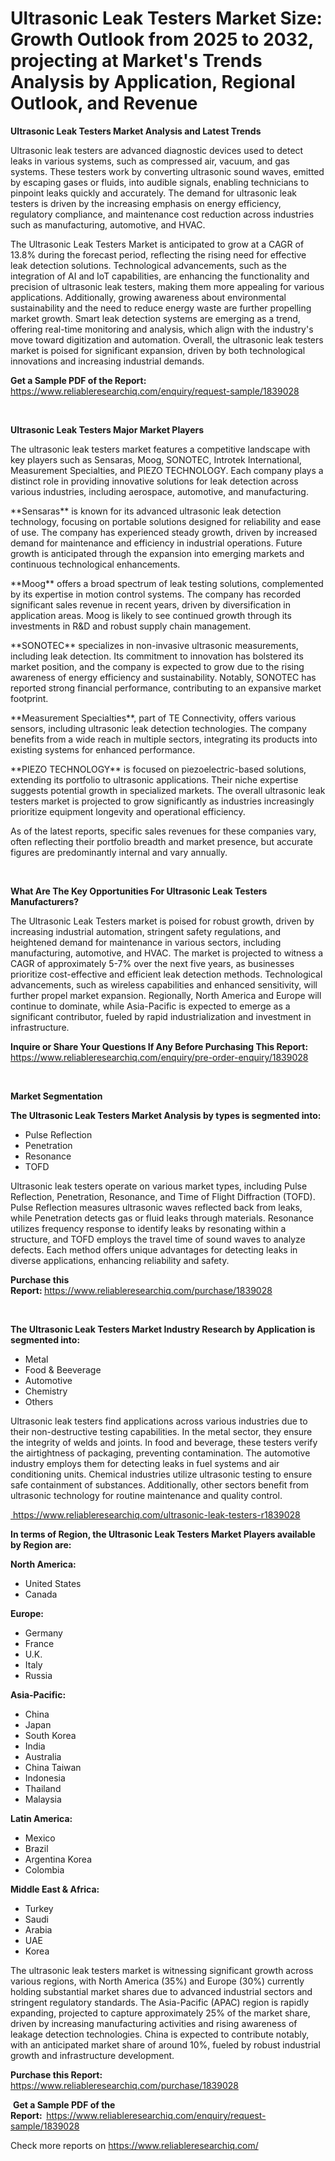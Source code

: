 <p><h1>Ultrasonic Leak Testers Market Size: Growth Outlook from 2025 to 2032, projecting at Market's Trends Analysis by Application, Regional Outlook, and Revenue</h1></p><p><strong>Ultrasonic Leak Testers Market Analysis and Latest Trends</strong></p>
<p><p>Ultrasonic leak testers are advanced diagnostic devices used to detect leaks in various systems, such as compressed air, vacuum, and gas systems. These testers work by converting ultrasonic sound waves, emitted by escaping gases or fluids, into audible signals, enabling technicians to pinpoint leaks quickly and accurately. The demand for ultrasonic leak testers is driven by the increasing emphasis on energy efficiency, regulatory compliance, and maintenance cost reduction across industries such as manufacturing, automotive, and HVAC.</p><p>The Ultrasonic Leak Testers Market is anticipated to grow at a CAGR of 13.8% during the forecast period, reflecting the rising need for effective leak detection solutions. Technological advancements, such as the integration of AI and IoT capabilities, are enhancing the functionality and precision of ultrasonic leak testers, making them more appealing for various applications. Additionally, growing awareness about environmental sustainability and the need to reduce energy waste are further propelling market growth. Smart leak detection systems are emerging as a trend, offering real-time monitoring and analysis, which align with the industry's move toward digitization and automation. Overall, the ultrasonic leak testers market is poised for significant expansion, driven by both technological innovations and increasing industrial demands.</p></p>
<p><strong>Get a Sample PDF of the Report:&nbsp;</strong> <a href="https://www.reliableresearchiq.com/enquiry/request-sample/1839028?utm_campaign=2325&utm_medium=2&utm_source=Github&utm_content=ia&utm_term=12042025&utm_id=ultrasonic-leak-testers">https://www.reliableresearchiq.com/enquiry/request-sample/1839028</a></p>
<p>&nbsp;</p>
<p><strong>Ultrasonic Leak Testers Major Market Players</strong></p>
<p><p>The ultrasonic leak testers market features a competitive landscape with key players such as Sensaras, Moog, SONOTEC, Introtek International, Measurement Specialties, and PIEZO TECHNOLOGY. Each company plays a distinct role in providing innovative solutions for leak detection across various industries, including aerospace, automotive, and manufacturing.</p><p>**Sensaras** is known for its advanced ultrasonic leak detection technology, focusing on portable solutions designed for reliability and ease of use. The company has experienced steady growth, driven by increased demand for maintenance and efficiency in industrial operations. Future growth is anticipated through the expansion into emerging markets and continuous technological enhancements.</p><p>**Moog** offers a broad spectrum of leak testing solutions, complemented by its expertise in motion control systems. The company has recorded significant sales revenue in recent years, driven by diversification in application areas. Moog is likely to see continued growth through its investments in R&D and robust supply chain management.</p><p>**SONOTEC** specializes in non-invasive ultrasonic measurements, including leak detection. Its commitment to innovation has bolstered its market position, and the company is expected to grow due to the rising awareness of energy efficiency and sustainability. Notably, SONOTEC has reported strong financial performance, contributing to an expansive market footprint.</p><p>**Measurement Specialties**, part of TE Connectivity, offers various sensors, including ultrasonic leak detection technologies. The company benefits from a wide reach in multiple sectors, integrating its products into existing systems for enhanced performance.</p><p>**PIEZO TECHNOLOGY** is focused on piezoelectric-based solutions, extending its portfolio to ultrasonic applications. Their niche expertise suggests potential growth in specialized markets. The overall ultrasonic leak testers market is projected to grow significantly as industries increasingly prioritize equipment longevity and operational efficiency. </p><p>As of the latest reports, specific sales revenues for these companies vary, often reflecting their portfolio breadth and market presence, but accurate figures are predominantly internal and vary annually.</p></p>
<p>&nbsp;</p>
<p><strong>What Are The Key Opportunities For Ultrasonic Leak Testers Manufacturers?</strong></p>
<p><p>The Ultrasonic Leak Testers market is poised for robust growth, driven by increasing industrial automation, stringent safety regulations, and heightened demand for maintenance in various sectors, including manufacturing, automotive, and HVAC. The market is projected to witness a CAGR of approximately 5-7% over the next five years, as businesses prioritize cost-effective and efficient leak detection methods. Technological advancements, such as wireless capabilities and enhanced sensitivity, will further propel market expansion. Regionally, North America and Europe will continue to dominate, while Asia-Pacific is expected to emerge as a significant contributor, fueled by rapid industrialization and investment in infrastructure.</p></p>
<p><strong>Inquire or Share Your Questions If Any Before Purchasing This Report:</strong> <a href="https://www.reliableresearchiq.com/enquiry/pre-order-enquiry/1839028?utm_campaign=2325&utm_medium=2&utm_source=Github&utm_content=ia&utm_term=12042025&utm_id=ultrasonic-leak-testers">https://www.reliableresearchiq.com/enquiry/pre-order-enquiry/1839028</a></p>
<p>&nbsp;</p>
<p><strong>Market Segmentation</strong></p>
<p><strong>The Ultrasonic Leak Testers Market Analysis by types is segmented into:</strong></p>
<p><ul><li>Pulse Reflection</li><li>Penetration</li><li>Resonance</li><li>TOFD</li></ul></p>
<p><p>Ultrasonic leak testers operate on various market types, including Pulse Reflection, Penetration, Resonance, and Time of Flight Diffraction (TOFD). Pulse Reflection measures ultrasonic waves reflected back from leaks, while Penetration detects gas or fluid leaks through materials. Resonance utilizes frequency response to identify leaks by resonating within a structure, and TOFD employs the travel time of sound waves to analyze defects. Each method offers unique advantages for detecting leaks in diverse applications, enhancing reliability and safety.</p></p>
<p><strong>Purchase this Report:&nbsp;</strong><a href="https://www.reliableresearchiq.com/purchase/1839028?utm_campaign=2325&utm_medium=2&utm_source=Github&utm_content=ia&utm_term=12042025&utm_id=ultrasonic-leak-testers">https://www.reliableresearchiq.com/purchase/1839028</a></p>
<p>&nbsp;</p>
<p><strong>The Ultrasonic Leak Testers Market Industry Research by Application is segmented into:</strong></p>
<p><ul><li>Metal</li><li>Food & Beeverage</li><li>Automotive</li><li>Chemistry</li><li>Others</li></ul></p>
<p><p>Ultrasonic leak testers find applications across various industries due to their non-destructive testing capabilities. In the metal sector, they ensure the integrity of welds and joints. In food and beverage, these testers verify the airtightness of packaging, preventing contamination. The automotive industry employs them for detecting leaks in fuel systems and air conditioning units. Chemical industries utilize ultrasonic testing to ensure safe containment of substances. Additionally, other sectors benefit from ultrasonic technology for routine maintenance and quality control.</p></p>
<p><a href="https://www.reliableresearchiq.com/ultrasonic-leak-testers-r1839028?utm_campaign=2325&utm_medium=2&utm_source=Github&utm_content=ia&utm_term=12042025&utm_id=ultrasonic-leak-testers">&nbsp;https://www.reliableresearchiq.com/ultrasonic-leak-testers-r1839028</a></p>
<p><strong>In terms of Region, the Ultrasonic Leak Testers Market Players available by Region are:</strong></p>
<p>
    <p> <strong> North America: </strong>
        <ul>
            <li>United States</li>
            <li>Canada</li>
        </ul>
        </p> 
    <p> <strong> Europe: </strong>
        <ul>
            <li>Germany</li>
            <li>France</li>
            <li>U.K.</li>
            <li>Italy</li>
            <li>Russia</li>
        </ul>
        </p> 
    <p> <strong> Asia-Pacific: </strong>
        <ul>
            <li>China</li>
            <li>Japan</li>
            <li>South Korea</li>
            <li>India</li>
            <li>Australia</li>
            <li>China Taiwan</li>
            <li>Indonesia</li>
            <li>Thailand</li>
            <li>Malaysia</li>
        </ul>
        </p> 
    <p> <strong> Latin America: </strong>
        <ul>
            <li>Mexico</li>
            <li>Brazil</li>
            <li>Argentina Korea</li>
            <li>Colombia</li>
        </ul>
        </p> 
    <p> <strong> Middle East & Africa: </strong>
        <ul>
            <li>Turkey</li>
            <li>Saudi</li>
            <li>Arabia</li>
            <li>UAE</li>
            <li>Korea</li>
        </ul>
    </p>
    </p>
<p><p>The ultrasonic leak testers market is witnessing significant growth across various regions, with North America (35%) and Europe (30%) currently holding substantial market shares due to advanced industrial sectors and stringent regulatory standards. The Asia-Pacific (APAC) region is rapidly expanding, projected to capture approximately 25% of the market share, driven by increasing manufacturing activities and rising awareness of leakage detection technologies. China is expected to contribute notably, with an anticipated market share of around 10%, fueled by robust industrial growth and infrastructure development.</p></p>
<p><strong>Purchase this Report: </strong><a href="https://www.reliableresearchiq.com/purchase/1839028?utm_campaign=2325&utm_medium=2&utm_source=Github&utm_content=ia&utm_term=12042025&utm_id=ultrasonic-leak-testers">https://www.reliableresearchiq.com/purchase/1839028</a></p>
<p>&nbsp;<strong>Get a Sample PDF of the Report:&nbsp;&nbsp;</strong><a href="https://www.reliableresearchiq.com/enquiry/request-sample/1839028?utm_campaign=2325&utm_medium=2&utm_source=Github&utm_content=ia&utm_term=12042025&utm_id=ultrasonic-leak-testers">https://www.reliableresearchiq.com/enquiry/request-sample/1839028</a></p>
<p><strong></strong></p>
<p>Check more reports on <a href="https://www.reliableresearchiq.com/?utm_campaign=2325&utm_medium=2&utm_source=Github&utm_content=ia&utm_term=12042025&utm_id=ultrasonic-leak-testers">https://www.reliableresearchiq.com/</a></p>